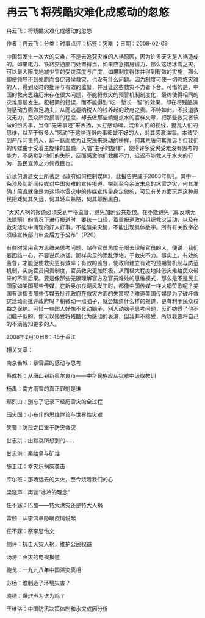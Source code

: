 # 冉云飞  将残酷灾难化成感动的忽悠  
  
冉云飞：将残酷灾难化成感动的忽悠  
作者：冉云飞；分类：时事点评；标签：灾难 ；日期：2008-02-09  
中国每发生一次大的灾难，不是去追究灾难的人祸原因，因为许多天灾是人祸造成的。如果电力、铁路交通部门处置得当，如果应急措施得力，那么这场冰雪之灾，可以最大限度地减少它的受灾深度与广度。如果制度得体并得到有效的实施，那么即便领导不到处跑而督促诸侯救灾，也没有什么问题。因为制度可使一切忽悠灾难的人，得到及时的批评与有效的监督，并且让这些救灾不力者下台。可惜的是，中国的救灾思路历来存在很大问题，不能将救灾的预警机制制度化，最终使得相同的灾难屡屡发生。犯相同的错误，而不能得到“吃一堑长一智”的效果，却在将残酷演为感动方面做足功夫，从而逃避纳税人的钱养起的政府之责。不特如此，不报道救灾无力，民众所受损害的程度，却去做那些蜻蜓点水的官样文章，把那些救灾者该做的份内事，当作“先进事迹”来表扬，大打感动牌，混淆人们的视线，搅乱人们的思维，以至于很多人“感动”于这些连份内事都做不好的人，对其感激涕零。本该受到严斥问责的人，却一跃而成为让灾民来感动的榜样，何其荒唐何其荒诞！但我们的传媒由于受着主旋律的盅惑，大唱“主子的旋律”，使得许多受灾受难没有思考的能力，不感觉到他们的失职，反而感激他们救援不力，迟迟不能救人于水火的行为，愚民宣传之力伟哉巨也。  
近读何清涟女士所著之《政府如何控制媒体》，此报告完成于2003年8月。其中一条涉及到新闻传媒对中国灾难的宣传报道。挪到至今余波未息的冰雪之灾，何其准确！简直就像是为这场冰雪灾中的传媒宣传量身定做的，可见有关方面玩弄这种愚民把戏何其久远，何其轻车熟路，何其颠倒黑白。  
“天灾人祸的报道必须受到严格监督，避免加剧公共怨恨。在不能避免（即反映无法隐瞒）的情况下进行报道时，要统一口径，着重报道政府组织救灾活动，以及在救灾活动中涌现的好人好事。不能渲染灾情，不能出现具体数字。所有有关数字必须经宣传部门审查后方予公布”（P20）  
有些时常用官方思维来思考问题，站在官员角度无限去理解官员的人，便说，我们要团结一心，不要说风凉话，那样实足的添乱添堵，于救灾不力。事实上，有效的监督，才能促使救灾更有效率；有效的监督，使政府建立有效的预期警机制与防范机制，实施官员问责制度，官员救灾更加积极，从而极大程度地降低灾难给民众带来的不测后果。要是像那些无限理解官方及官员难处的思维模式，那么是不是民主国家如美国那些传媒，在新奥尔良飓风发生时，都像中国传媒一样大唱赞歌呢？美国有谁指责那些传媒去批评政府在救灾方面的失策呢？难道美国传媒是为了破坏救灾活动而批评政府吗？稍微动一点脑子，就会知道什么样的报道，更有利于民众权益之保护。可惜一些国人好像不爱动脑子，别人动脑子思考问题，反而妨碍了他不动脑子似的。你可以接受将残酷化为感动的表演，但我并不接受，所以我要将自己的不满告知更多的人。  
2008年2月10日8：45于香江  
  
相关文章：  
南京若城：暴雪后的感动与思考  
蔡成杉：从唐山到新奥尔良市——中华民族应从灾难中汲取教训  
杨禹：南方雨雪的真正罪魁是谁  
鄢烈山：别忘了记录下经历雪灾的全过程  
田忠国：小布什的思维悖论与世界性灾难  
笑蜀：防民之口重于防灾救灾  
甘志洪：由默哀所想到的……  
甘志洪：秦始皇与矿难  
施卫江：幸灾乐祸庆袭击  
库尔班：那场远去的大火，至今烧着我们的心  
梁晓声：再谈“冰冷的理念”  
任不寐：巴蜀——特大洪灾还是特大人祸  
雷颐：从李鸿章隐瞒疫情说起  
任不寐：祭李思怡文  
侧评：抗击天灾人祸，维护公民权益  
汤涛：火灾的电视报道  
鲍戈：一九九八年中国洪灾真相  
苏杨：谁制造了环境灾害？  
晓德：爆炸声为谁为鸣？  
王维洛：中国防汛决策体制和水灾成因分析